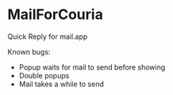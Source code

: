 MailForCouria
=============

Quick Reply for mail.app

Known bugs:  
* Popup waits for mail to send before showing  
* Double popups  
* Mail takes a while to send  
